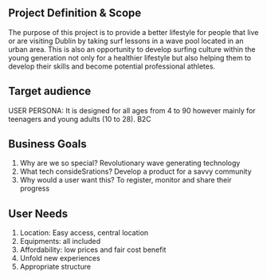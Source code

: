 ## Project Definition & Scope

The purpose of this project is to provide a better lifestyle for people that live or are visiting Dublin by taking surf lessons in a wave pool located in an urban area. This is also an opportunity to develop surfing culture within the young generation not only for a healthier lifestyle but also helping them to develop their skills and become potential professional athletes.

## Target audience

USER PERSONA: It is designed for all ages from 4 to 90 however mainly for teenagers and young adults (10 to 28). B2C

## Business Goals

1. Why are we so special?
Revolutionary wave generating technology
2. What tech consideSrations?
Develop a product for a savvy community
3. Why would a user want this?
To register, monitor and share their progress

## User Needs
1. Location: Easy access, central location
2. Equipments: all included
3. Affordability: low prices and fair cost benefit
4. Unfold new experiences
5. Appropriate structure

